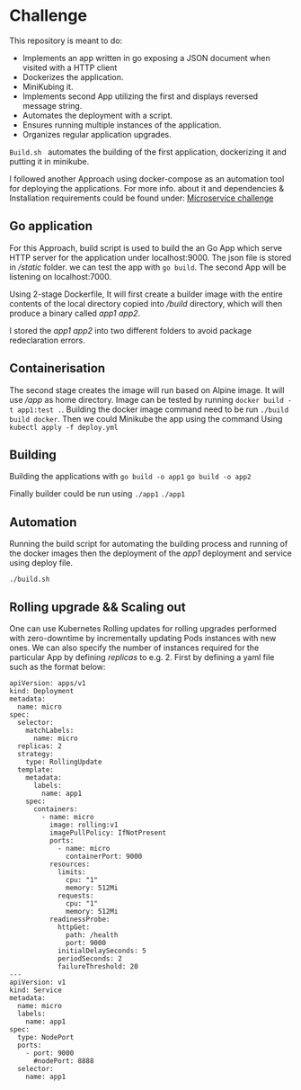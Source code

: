 # Challenge

This repository is meant to do: 

* Implements an app written in go exposing a JSON document when visited with a HTTP client
* Dockerizes the application.
* MiniKubing it.
* Implements second App utilizing the first and displays reversed message string.
* Automates the deployment with a script.
* Ensures running multiple instances of the application.
* Organizes regular application upgrades.

```Build.sh ``` automates the building of the first application, dockerizing it and putting it in minikube.

I followed another Approach using docker-compose as an automation tool for deploying the applications. For more info. about it and dependencies & Installation requirements could be found under: [Microservice challenge](https://github.com/Kareemabdallah/Microservice_Challenge)

## Go application
For this Approach, build script is used to build the an Go App which serve HTTP server for the application under localhost:9000. The json file is stored in */static* folder. we can test the app with ```go build```. The second App will be listening on localhost:7000.

Using 2-stage Dockerfile, It will first create a builder image with the entire contents of the local directory copied into */build* directory, which will then produce a binary called *app1* *app2*.

I stored the *app1* *app2* into two different folders to avoid package redeclaration errors. 

## Containerisation

The second stage creates the image will run based on Alpine image. It will use */app* as home directory. Image can be tested by running ```docker build -t app1:test .```. Building the docker image command need to be run ```./build build docker```. Then we could Minikube the app using the command Using ```kubectl apply -f deploy.yml```

## Building

Building the applications with ```go build -o app1``` ```go build -o app2```

Finally builder could be run using ```./app1``` ```./app1```

## Automation

Running the build script for automating the building process and running of the docker images then the deployment of the *app1* deployment and service using deploy file.

```
./build.sh
```

## Rolling upgrade && Scaling out

One can use Kubernetes Rolling updates for rolling upgrades performed with zero-downtime by incrementally updating Pods instances with new ones. We can also specify the number of instances required for the particular App by defining *replicas* to e.g. 2. First by defining a yaml file such as the format below: 

```
apiVersion: apps/v1
kind: Deployment
metadata:
  name: micro
spec:
  selector:
    matchLabels:
      name: micro
  replicas: 2
  strategy:
    type: RollingUpdate
  template:
    metadata:
      labels:
        name: app1
    spec:
      containers:
        - name: micro
          image: rolling:v1
          imagePullPolicy: IfNotPresent
          ports:
            - name: micro
              containerPort: 9000
          resources:
            limits:
              cpu: "1"
              memory: 512Mi
            requests:
              cpu: "1"
              memory: 512Mi
          readinessProbe:
            httpGet:
              path: /health
              port: 9000
            initialDelaySeconds: 5
            periodSeconds: 2
            failureThreshold: 20
---
apiVersion: v1
kind: Service
metadata:
  name: micro
  labels:
    name: app1
spec:
  type: NodePort
  ports:
    - port: 9000
      #nodePort: 8888
  selector:
    name: app1
```
